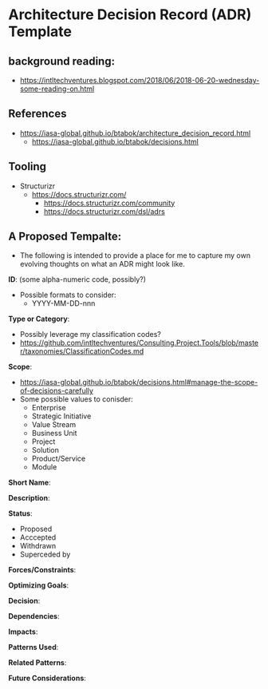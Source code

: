 # Architecture Decision Record (ADR) Template

## background reading:

- https://intltechventures.blogspot.com/2018/06/2018-06-20-wednesday-some-reading-on.html



## References

- https://iasa-global.github.io/btabok/architecture_decision_record.html
  + https://iasa-global.github.io/btabok/decisions.html



## Tooling

- Structurizr
  + https://docs.structurizr.com/
    * https://docs.structurizr.com/community
    * https://docs.structurizr.com/dsl/adrs



## A Proposed Tempalte:

- The following is intended to provide a place for me to capture my own evolving thoughts on what an ADR might look like.


__ID__: (some alpha-numeric code, possibly?)
- Possible formats to consider:
  + YYYY-MM-DD-nnn


__Type or Category__:
* Possibly leverage my classification codes?
* https://github.com/intltechventures/Consulting.Project.Tools/blob/master/taxonomies/ClassificationCodes.md 


__Scope__: 
- https://iasa-global.github.io/btabok/decisions.html#manage-the-scope-of-decisions-carefully
- Some possible values to conisder:
  + Enterprise
  + Strategic Initiative
  + Value Stream
  + Business Unit
  + Project
  + Solution
  + Product/Service
  + Module


__Short Name__:


__Description__:


__Status__:
* Proposed
* Acccepted
* Withdrawn
* Superceded by 


__Forces/Constraints__:



__Optimizing Goals__:



__Decision__:



__Dependencies__:



__Impacts__:


__Patterns Used__:



__Related Patterns__:



__Future Considerations__:



